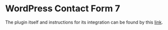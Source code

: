 # WordPress Contact Form 7
The plugin itself and instructions for its integration can be found by this [link](https://wordpress.org/plugins/notify-events-contact-form-7/).